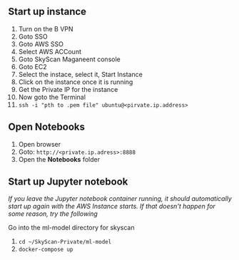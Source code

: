
## Start up instance
1. Turn on the B VPN
1. Goto SSO
1. Goto AWS SSO
1. Select AWS ACCount
1. Goto SkyScan Maganeent console
1. Goto EC2
1. Select the instace, select it, Start Instance
1. Click on the instance once it is running
1. Get the Private IP for the instance
1. Now goto the Terminal
1. `ssh -i "pth to .pem file" ubuntu@<pirvate.ip.address>`

## Open Notebooks
1. Open browser
1. Goto: `http://<private.ip.adress>:8888`
1. Open the **Notebooks** folder


## Start up Jupyter notebook
*If you leave the Jupyter notebook container running, it should automatically start up again with the AWS Instance starts. If that doesn't happen for some reason, try the following*

Go into the ml-model directory for skyscan
1. `cd ~/SkyScan-Private/ml-model`
1. `docker-compose up`





